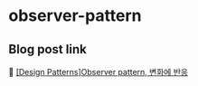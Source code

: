 # observer-pattern

## Blog post link

:page_facing_up: [[Design Patterns]Observer pattern, 변화에 반응](https://empty-castle.tistory.com/10)
